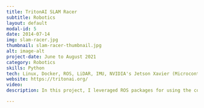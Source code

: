 ```yaml
---
title: TritonAI SLAM Racer
subtitle: Robotics
layout: default
modal-id: 5
date: 2014-07-14
img: slam-racer.jpg
thumbnail: slam-racer-thumbnail.jpg
alt: image-alt
project-date: June to August 2021
category: Robotics
skills: Python
tech: Linux, Docker, ROS, LiDAR, IMU, NVIDIA's Jetson Xavier (Microcontroller)
website: https://tritonai.org/
video: 
description: In this project, I leveraged ROS packages for using the complete navigation stack for localization, mapping, planning, and control. I worked with Linux, Docker, ROS, LiDAR, IMU, RGBD Camera, and NVIDIA's Jetson Xavier and programmed in Python to enable a 1/10-scale RC car to drive autonomously. I'm representing Triton AI, a UCSD student-run team at the DIY Robocars race this August in Oakland, CA!

---
```

